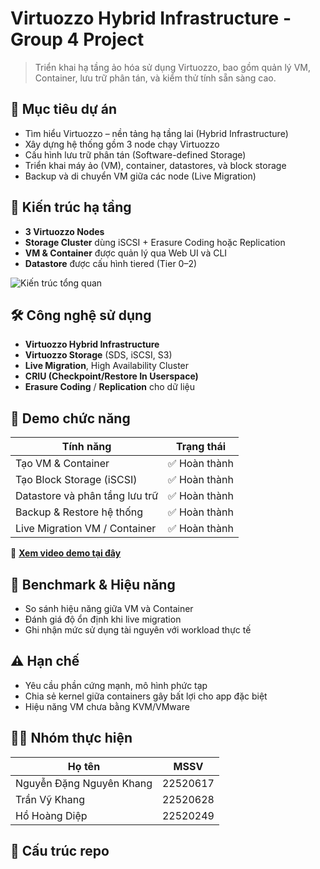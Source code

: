# Virtuozzo Hybrid Infrastructure - Group 4 Project

> Triển khai hạ tầng ảo hóa sử dụng Virtuozzo, bao gồm quản lý VM, Container, lưu trữ phân tán, và kiểm thử tính sẵn sàng cao.

## 📌 Mục tiêu dự án
- Tìm hiểu Virtuozzo – nền tảng hạ tầng lai (Hybrid Infrastructure)
- Xây dựng hệ thống gồm 3 node chạy Virtuozzo
- Cấu hình lưu trữ phân tán (Software-defined Storage)
- Triển khai máy ảo (VM), container, datastores, và block storage
- Backup và di chuyển VM giữa các node (Live Migration)

## 🧱 Kiến trúc hạ tầng
- **3 Virtuozzo Nodes**
- **Storage Cluster** dùng iSCSI + Erasure Coding hoặc Replication
- **VM & Container** được quản lý qua Web UI và CLI
- **Datastore** được cấu hình tiered (Tier 0–2)

![Kiến trúc tổng quan](images/arch-diagram.png) <!-- Thêm ảnh kiến trúc nếu có -->

## 🛠️ Công nghệ sử dụng
- **Virtuozzo Hybrid Infrastructure**
- **Virtuozzo Storage** (SDS, iSCSI, S3)
- **Live Migration**, High Availability Cluster
- **CRIU (Checkpoint/Restore In Userspace)**
- **Erasure Coding** / **Replication** cho dữ liệu

## 🔁 Demo chức năng
| Tính năng                        | Trạng thái    |
|----------------------------------|---------------|
| Tạo VM & Container               | ✅ Hoàn thành |
| Tạo Block Storage (iSCSI)        | ✅ Hoàn thành |
| Datastore và phân tầng lưu trữ   | ✅ Hoàn thành |
| Backup & Restore hệ thống        | ✅ Hoàn thành |
| Live Migration VM / Container    | ✅ Hoàn thành |

🎥 **[Xem video demo tại đây](https://drive.google.com/drive/folders/1y4NTO1aOYDokL4Ozpk_8sTm5V4eiyNHk?usp=sharing)**

## 🧪 Benchmark & Hiệu năng
- So sánh hiệu năng giữa VM và Container
- Đánh giá độ ổn định khi live migration
- Ghi nhận mức sử dụng tài nguyên với workload thực tế

## ⚠️ Hạn chế
- Yêu cầu phần cứng mạnh, mô hình phức tạp
- Chia sẻ kernel giữa containers gây bất lợi cho app đặc biệt
- Hiệu năng VM chưa bằng KVM/VMware

## 👨‍💻 Nhóm thực hiện
| Họ tên                 | MSSV      |
|------------------------|-----------|
| Nguyễn Đặng Nguyên Khang | 22520617 |
| Trần Vỹ Khang            | 22520628 |
| Hồ Hoàng Diệp            | 22520249 |

## 📁 Cấu trúc repo
